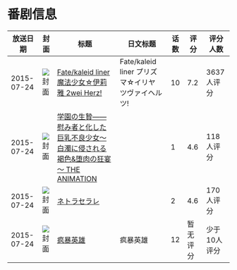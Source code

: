 # 番剧信息

|放送日期|封面|标题|日文标题|话数|评分|评分人数|
|---|---|---|---|---|---|---|
|2015-07-24|![封面](https://lain.bgm.tv/pic/cover/c/0f/31/113134_NkaCg.jpg)|[Fate/kaleid liner 魔法少女☆伊莉雅 2wei Herz!](https://bangumi.tv/subject/113134)|Fate/kaleid liner プリズマ☆イリヤ ツヴァイヘルツ!|10|7.2|3637人评分|
|2015-07-24|![封面](https://bangumi.tv/img/no_icon_subject.png)|[学園の生贄――慰み者と化した巨乳不良少女～白濁に侵される褐色&堕肉の狂宴～ THE ANIMATION](https://bangumi.tv/subject/141160)||1|4.6|118人评分|
|2015-07-24|![封面](https://bangumi.tv/img/no_icon_subject.png)|[ネトラセラレ](https://bangumi.tv/subject/141161)||2|4.6|170人评分|
|2015-07-24|![封面](https://lain.bgm.tv/pic/cover/c/63/c7/148829_7ss2h.jpg)|[疯暴英雄](https://bangumi.tv/subject/148829)|疯暴英雄|12|暂无评分|少于10人评分|
